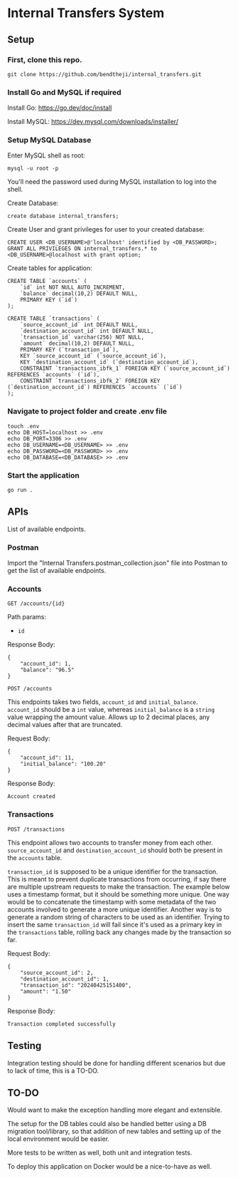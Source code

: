 # Internal Transfers System

## Setup

### First, clone this repo.

```
git clone https://github.com/bendtheji/internal_transfers.git
```

### Install Go and MySQL if required
Install Go: https://go.dev/doc/install

Install MySQL: https://dev.mysql.com/downloads/installer/

### Setup MySQL Database
Enter MySQL shell as root:
```
mysql -u root -p
```
You'll need the password used during MySQL installation to log into the shell.

Create Database:
```
create database internal_transfers;
```

Create User and grant privileges for user to your created database:
```
CREATE USER <DB_USERNAME>@'localhost' identified by <DB_PASSWORD>;
GRANT ALL PRIVILEGES ON internal_transfers.* to <DB_USERNAME>@localhost with grant option;
```

Create tables for application:
```
CREATE TABLE `accounts` (
    `id` int NOT NULL AUTO_INCREMENT,
    `balance` decimal(10,2) DEFAULT NULL,
    PRIMARY KEY (`id`)
);

CREATE TABLE `transactions` (
    `source_account_id` int DEFAULT NULL,
    `destination_account_id` int DEFAULT NULL,
    `transaction_id` varchar(256) NOT NULL,
    `amount` decimal(10,2) DEFAULT NULL,
    PRIMARY KEY (`transaction_id`),
    KEY `source_account_id` (`source_account_id`),
    KEY `destination_account_id` (`destination_account_id`),
    CONSTRAINT `transactions_ibfk_1` FOREIGN KEY (`source_account_id`) REFERENCES `accounts` (`id`),
    CONSTRAINT `transactions_ibfk_2` FOREIGN KEY (`destination_account_id`) REFERENCES `accounts` (`id`)
);
```

### Navigate to project folder and create .env file

```
touch .env
echo DB_HOST=localhost >> .env
echo DB_PORT=3306 >> .env
echo DB_USERNAME=<DB_USERNAME> >> .env
echo DB_PASSWORD=<DB_PASSWORD> >> .env
echo DB_DATABASE=<DB_DATABASE> >> .env
```

### Start the application
```
go run .
```

## APIs
List of available endpoints.

### Postman
Import the "Internal Transfers.postman_collection.json" file into Postman to get the list of available endpoints.

### Accounts
`GET /accounts/{id}`

Path params:
- `id`

Response Body:
```
{
    "account_id": 1,
    "balance": "96.5"
}
```

`POST /accounts`

This endpoints takes two fields, `account_id` and `initial_balance`. `account_id` should be a `int` value, whereas `initial_balance` is a `string` value wrapping the amount value. Allows up to 2 decimal places, any decimal values after that are truncated.

Request Body:
```
{
    "account_id": 11,
    "initial_balance": "100.20"
}
```

Response Body:
```
Account created
```

### Transactions
`POST /transactions`

This endpoint allows two accounts to transfer money from each other. `source_account_id` and `destination_account_id` should both be present in the `accounts` table.

`transaction_id` is supposed to be a unique identifier for the transaction. This is meant to prevent duplicate transactions from occurring, if say there are multiple upstream requests to make the transaction. The example below uses a timestamp format, but it should be something more unique. One way would be to concatenate the timestamp with some metadata of the two accounts involved to generate a more unique identifier. Another way is to generate a random string of characters to be used as an identifier. Trying to insert the same `transaction_id` will fail since it's used as a primary key in the `transactions` table, rolling back any changes made by the transaction so far.

Request Body:
```
{
    "source_account_id": 2,
    "destination_account_id": 1,
    "transaction_id": "20240425151400",
    "amount": "1.50"
}
```

Response Body:
```
Transaction completed successfully
```

## Testing
Integration testing should be done for handling different scenarios but due to lack of time, this is a TO-DO.

## TO-DO
Would want to make the exception handling more elegant and extensible.

The setup for the DB tables could also be handled better using a DB migration tool/library, so that addition of new tables and setting up of the local environment would be easier. 

More tests to be written as well, both unit and integration tests.

To deploy this application on Docker would be a nice-to-have as well.
